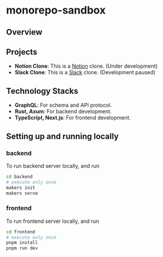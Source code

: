 # monorepo-sandbox

## Overview

<!-- TODO -->

## Projects

- **Notion Clone**: This is a [Notion](https://www.notion.so/) clone. (Under development)
- **Slack Clone**: This is a [Slack](https://slack.com/) clone. (Development paused)

## Technology Stacks

- **GraphQL**: For schema and API protocol.
- **Rust, Axum**: For backend development.
- **TypeScript, Next.js**: For frontend development.

## Setting up and running locally

### backend

To run backend server locally, and run

```sh
cd backend
# execute only once
makers init
makers serve
```

### frontend

To run frontend server locally, and run

```sh
cd frontend
# execute only once
pnpm install
pnpm run dev
```
